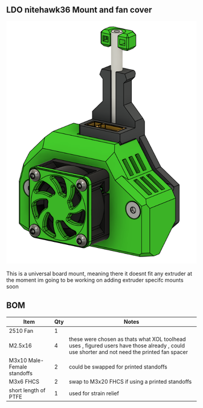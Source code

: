 ## LDO nitehawk36 Mount and fan cover
![1](./Images/img1.png)

This is a universal board mount, meaning there it doesnt fit any extruder at the moment im going to be working on adding extruder specifc mounts soon 

## BOM
Item | Qty | Notes
--- | --- | ---
2510 Fan | 1
M2.5x16 | 4 | these were chosen as thats what XOL toolhead uses , figured users have those already , could use shorter and not need the printed fan spacer
M3x10 Male-Female standoffs | 2 | could be swapped for printed standoffs
M3x6 FHCS | 2 | swap to M3x20 FHCS if using a printed standoffs 
short length of PTFE | 1 | used for strain relief 

